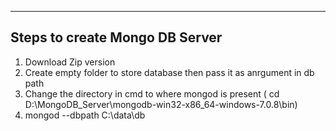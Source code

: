 ----------------------------------------------------------------------
Steps to create Mongo DB Server
---------------------------------------------------------------------------
1. Download Zip version
2. Create empty folder to store database then pass it as anrgument in db path
3. Change the directory in cmd to where mongod is present ( cd D:\MongoDB_Server\mongodb-win32-x86_64-windows-7.0.8\bin)
4. mongod --dbpath C:\data\db
